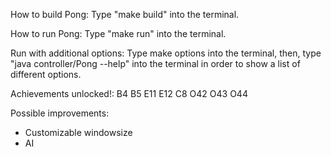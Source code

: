 How to build Pong:
Type "make build" into the terminal.  

How to run Pong:
Type "make run" into the terminal. 

Run with additional options:
Type make options into the terminal, then, type "java controller/Pong --help" into the terminal in order to show a list of different options. 

Achievements unlocked!:
B4
B5
E11
E12
C8
O42
O43
O44

Possible improvements:
- Customizable windowsize
- AI